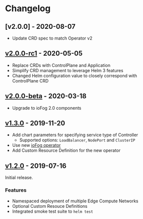 # Changelog

## [v2.0.0] - 2020-08-07

* Update CRD spec to match Operator v2

## [v2.0.0-rc1] - 2020-05-05

* Replace CRDs with ControlPlane and Application
* Simplify CRD management to leverage Helm 3 features
* Changed Helm configuration value to closely correspond with ControlPlane CRD

## [v2.0.0-beta] - 2020-03-18

* Upgrade to ioFog 2.0 components

## [v1.3.0] - 2019-11-20

* Add chart parameters for specifying service type of Controller
  * Supported options: `LoadBalancer`, `NodePort` and `ClusterIP`
* Use new [ioFog operator](https://github.com/eclipse-iofog/iofog-operator)
* Add Custom Resource Definition for the new operator 

## [v1.2.0] - 2019-07-16

Initial release.

### Features

* Namespaced deployment of multiple Edge Compute Networks 
* Optional Custom Resouce Definitions
* Integrated smoke test suite to `helm test`

[v2.0.0-rc1]: https://github.com/eclipse-iofog/helm/compare/v1.3.0-rc1..v2.0.0-beta
[v2.0.0-beta]: https://github.com/eclipse-iofog/helm/compare/v2.0.0-beta..v1.3.0
[v1.3.0]: https://github.com/eclipse-iofog/helm/compare/v1.3.0..v1.2.0
[v1.2.0]: https://github.com/eclipse-iofog/helm/releases/tag/v1.2.0
